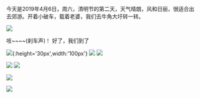 今天是2019年4月6日，周六，清明节的第二天，天气晴朗，风和日丽，很适合出去郊游。开着小破车，载着老婆，我们去牛角大圩转一转。

![](https://timgsa.baidu.com/timg?image&quality=80&size=b9999_10000&sec=1554010297341&di=e004babfc349b0c412e67958928231b1&imgtype=0&src=http%3A%2F%2Fres.youth.cn%2Farticle_201803_03_03c_5a9a704d583d9.jpg)

吱~~~~(刹车声)！ 好了，我们到了


![](https://ws1.sinaimg.cn/large/006tNc79ly1g25bzcsqeoj30u00u0e6a.jpg){:height='30px',width:'100px'}
![](https://ws3.sinaimg.cn/large/006tNc79ly1g25bzvo0yjj31400u0u0x.jpg)
![](https://ws3.sinaimg.cn/large/006tNc79ly1g25c024klbj31400u0npd.jpg)

![](https://ws2.sinaimg.cn/large/006tNc79ly1g25c0gdl1wj31400u0h3l.jpg)
![](https://ws1.sinaimg.cn/large/006tNc79ly1g25c0rqrfnj31400u07wh.jpg)

![](https://ws3.sinaimg.cn/large/006tNc79ly1g25c18sjf8j31400u04qq.jpg)

![](https://ws3.sinaimg.cn/large/006tNc79ly1g25c1rlbygj31400u0npd.jpg)